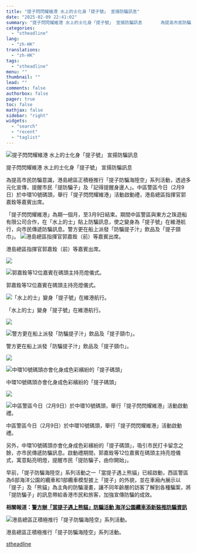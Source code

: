 ```yaml
---
title: "提子閃閃耀維港 水上的士化身「提子號」 宣揚防騙訊息"
date: "2025-02-09 22:41:02"
summary: "提子閃閃耀維港 水上的士化身「提子號」 宣揚防騙訊息       為提高市民防騙意識，港島總..."
categories:
  - "stheadline"
lang:
  - "zh-HK"
translations:
  - "zh-HK"
tags:
  - "stheadline"
menu: ""
thumbnail: ""
lead: ""
comments: false
authorbox: false
pager: true
toc: false
mathjax: false
sidebar: "right"
widgets:
  - "search"
  - "recent"
  - "taglist"
---
```


![提子閃閃耀維港 水上的士化身「提子號」 宣揚防騙訊息](https://image.stheadline.com/f/680p0/0x0/100/none/2d43aed5846455927c0f64130fe54f7e/stheadline/inewsmedia/20250209/_2025020922301748350.jpg)

提子閃閃耀維港 水上的士化身「提子號」 宣揚防騙訊息




為提高市民防騙意識，港島總區正積極推行「提子防騙海陸空」系列活動，透過多元化宣傳，提醒市民「提防騙子」及「記得提醒身邊人」。中區警區今日（2月9日）於中環10號碼頭，舉行「提子閃閃耀維港」活動啟動禮，港島總區指揮官郭嘉銓等嘉賓出席。

「提子閃閃耀維港」為期一個月，至3月9日結束。期間中區警區與東方之珠遊船有限公司合作，在「水上的士」貼上防騙訊息，使之變身為「提子號」在維港航行，向市民傳遞防騙訊息。警方更在船上派發「防騙提子汁」飲品及「提子頸巾」。
 ![港島總區指揮官郭嘉銓（前）等嘉賓出席。](https://image.hkhl.hk/f/1024p0/0x0/100/none/c6c93f810ebc030b227a46ff4f1158ef/2025-02/WhatsApp_2025-02-0921_53_02_182bc6f9.jpg)


港島總區指揮官郭嘉銓（前）等嘉賓出席。



 ![](https://image.hkhl.hk/f/1024p0/0x0/100/none/90cae17ad67c55d79f9ca45f1702e8e2/2025-02/WhatsApp_2025-02-0921_53_04_9692afc5.jpg)




 ![郭嘉銓等12位嘉賓在碼頭主持亮燈儀式。](https://image.hkhl.hk/f/1024p0/0x0/100/none/f98163a9ecef30c6f1caf4cc5551c1f5/2025-02/WhatsApp_2025-02-0921_53_00_6aad5c7c.jpg)


郭嘉銓等12位嘉賓在碼頭主持亮燈儀式。



 ![「水上的士」變身「提子號」在維港航行。](https://image.hkhl.hk/f/1024p0/0x0/100/none/f21599b8fdf9516b0bc1fe7b4935e6d0/2025-02/WhatsApp_2025-02-0921_53_00_9bee0bb4.jpg)


「水上的士」變身「提子號」在維港航行。



 ![](https://image.hkhl.hk/f/1024p0/0x0/100/none/c2b786f7fff06ccda33bb3434ffdc1f1/2025-02/WhatsApp_2025-02-0921_52_58_e883539d.jpg)




 ![警方更在船上派發「防騙提子汁」飲品及「提子頸巾」。](https://image.hkhl.hk/f/1024p0/0x0/100/none/1bb5217e0fdfebc77d0bdfff2e90d956/2025-02/WhatsApp_2025-02-0921_53_01_cf1d0af3.jpg)


警方更在船上派發「防騙提子汁」飲品及「提子頸巾」。



 ![](https://image.hkhl.hk/f/1024p0/0x0/100/none/b662aea7d30eb297041248d2455abc41/2025-02/WhatsApp_2025-02-0921_52_56_75640fe4.jpg)




 ![中環10號碼頭亦會化身成色彩繽紛的「提子碼頭」](https://image.hkhl.hk/f/1024p0/0x0/100/none/7916c9814b09528383a3f67e635b7fa3/2025-02/WhatsApp_2025-02-0921_52_58_fb253ccd.jpg)


中環10號碼頭亦會化身成色彩繽紛的「提子碼頭」



 ![](https://image.hkhl.hk/f/1024p0/0x0/100/none/303f41871ebc20a4254d3626edcdb8a3/2025-02/WhatsApp_2025-02-0921_53_03_d1c71be9.jpg)




 ![中區警區今日（2月9日）於中環10號碼頭，舉行「提子閃閃耀維港」活動啟動禮。](https://image.hkhl.hk/f/1024p0/0x0/100/none/db416018115b410fc3dc47f7a2f74537/2025-02/WhatsApp_2025-02-0921_52_58_7f32f46e.jpg)


中區警區今日（2月9日）於中環10號碼頭，舉行「提子閃閃耀維港」活動啟動禮。




另外，中環10號碼頭亦會化身成色彩繽紛的「提子碼頭」，吸引市民打卡留念之餘，亦市民傳遞防騙訊息。啟動禮期間，郭嘉銓等12位嘉賓在碼頭主持亮燈儀式，寓意點亮明燈，提醒市民「提防騙子，由你開始」。

早前，「提子防騙海陸空」系列活動之一「當提子遇上熊貓」已經啟動，西區警區為6部海洋公園的纜車和1部纜車模型披上「提子」的外貌，並在車廂內展示以「提子」及「熊貓」為主角的防騙漫畫，讓不同年齡層的訪客了解到各種騙案，將「提防騙子」的訊息帶給香港市民和旅客，加強宣傳防騙的成效。

**相關報道：[警方辦「當提子遇上熊貓」防騙活動 海洋公園纜車添新裝推防騙資訊](https://www.stheadline.com/breaking-news/3420874)**


 ![港島總區正積極推行「提子防騙海陸空」系列活動。](https://image.hkhl.hk/f/1024p0/0x0/100/none/94279e95cc1267c92b646f9d0c503aed/2025-02/2502.jpg)


港島總區正積極推行「提子防騙海陸空」系列活動。

[stheadline](https://std.stheadline.com/realtime/article/2051782/即時-港聞-提子閃閃耀維港-水上的士化身-提子號-宣揚防騙訊息)

